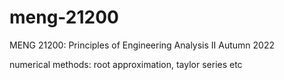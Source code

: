 # meng-21200
MENG 21200: Principles of Engineering Analysis II
Autumn 2022

numerical methods: root approximation, taylor series etc
